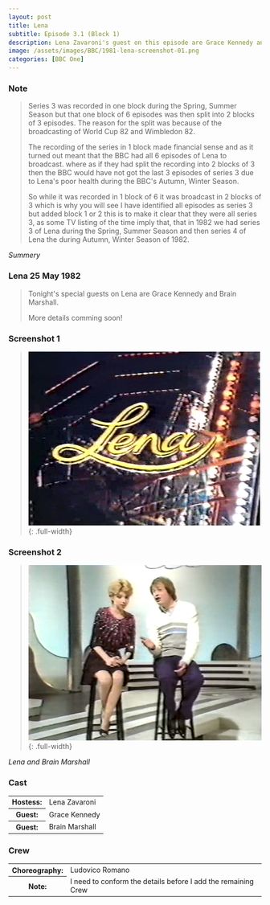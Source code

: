 ```yaml
---
layout: post
title: Lena
subtitle: Episode 3.1 (Block 1)
description: Lena Zavaroni's guest on this episode are Grace Kennedy and Brain Marshall.
image: /assets/images/BBC/1981-lena-screenshot-01.png
categories: [BBC One]
---
```



### Note
> Series 3 was recorded in one block during the Spring, Summer Season but that one block of 6 episodes was then split into 2 blocks of 3 episodes. The reason for the split was because of the broadcasting of World Cup 82 and Wimbledon 82.
>
> The recording of the series in 1 block made financial sense and as it turned out meant that the BBC had all 6 episodes of Lena to broadcast. where as if they had split the recording into 2 blocks of 3 then the BBC would have not got the last 3 episodes of series 3 due to Lena's poor health during the BBC's Autumn, Winter Season.
>
> So while it was recorded in 1 block of 6 it was broadcast in 2 blocks of 3 which is why you will see I have identified all episodes as series 3 but added block 1 or 2 this is to make it clear that they were all series 3, as some TV listing of the time imply that, that in 1982 we had series 3 of Lena during the Spring, Summer Season and then series 4 of Lena the during Autumn, Winter Season of 1982.

<cite>Summery</cite>

### Lena 25 May 1982
> Tonight's special guests on Lena are Grace Kennedy and Brain Marshall.
>
> More details comming soon!

### Screenshot 1
> ![](/assets/images/BBC/1982-lena-screenshot-01.png){: .full-width}

### Screenshot 2
> ![](/assets/images/BBC/1982-lena-screenshot-02.png){: .full-width}

<cite>Lena and Brain Marshall</cite>

### Cast
<table>
<tr><th>Hostess:</th> <td>Lena Zavaroni</td></tr>
<tr><th>Guest:</th> <td>Grace Kennedy</td></tr>
<tr><th>Guest:</th> <td>Brain Marshall</td></tr>
</table>

### Crew
<table>
<tr><th>Choreography:</th> <td>Ludovico Romano</td></tr>
<tr><th>Note:</th> <td>I need to conform the details before I add the remaining Crew</td></tr>
</table>

